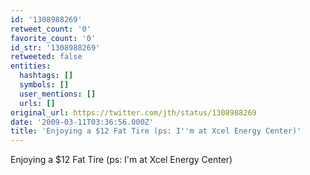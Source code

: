 ```yaml
---
id: '1308988269'
retweet_count: '0'
favorite_count: '0'
id_str: '1308988269'
retweeted: false
entities:
  hashtags: []
  symbols: []
  user_mentions: []
  urls: []
original_url: https://twitter.com/jth/status/1308988269
date: '2009-03-11T03:36:56.000Z'
title: 'Enjoying a $12 Fat Tire (ps: I''m at Xcel Energy Center)'
---
```


Enjoying a $12 Fat Tire (ps: I'm at Xcel Energy Center)